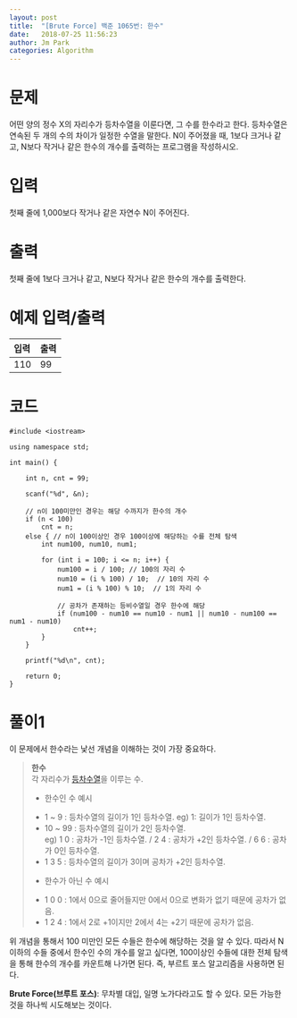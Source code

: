 ```yaml
---
layout: post
title:  "[Brute Force] 백준 1065번: 한수"
date:   2018-07-25 11:56:23
author: Jm Park
categories: Algorithm
---
```


# 문제
어떤 양의 정수 X의 자리수가 등차수열을 이룬다면, 그 수를 한수라고 한다. 등차수열은 연속된 두 개의 수의 차이가 일정한 수열을 말한다. N이 주어졌을 때, 1보다 크거나 같고, N보다 작거나 같은 한수의 개수를 출력하는 프로그램을 작성하시오. 

# 입력
첫째 줄에 1,000보다 작거나 같은 자연수 N이 주어진다.

# 출력
첫째 줄에 1보다 크거나 같고, N보다 작거나 같은 한수의 개수를 출력한다.

# 예제 입력/출력

| 입력 | 출력 |  
| :-------- | :------- |  
| 110 | 99 |

# 코드
```{.cpp}
#include <iostream>

using namespace std;

int main() {

	int n, cnt = 99;

	scanf("%d", &n);

	// n이 100미만인 경우는 해당 수까지가 한수의 개수
	if (n < 100)
		cnt = n;
	else { // n이 100이상인 경우 100이상에 해당하는 수를 전체 탐색
		int num100, num10, num1;

		for (int i = 100; i <= n; i++) {
			num100 = i / 100; // 100의 자리 수
			num10 = (i % 100) / 10;  // 10의 자리 수
			num1 = (i % 100) % 10;  // 1의 자리 수

			// 공차가 존재하는 등비수열일 경우 한수에 해당
			if (num100 - num10 == num10 - num1 || num10 - num100 == num1 - num10)
				cnt++;
		}
	}

	printf("%d\n", cnt);

	return 0;
}
```

# 풀이1
이 문제에서 한수라는 낯선 개념을 이해하는 것이 가장 중요하다.  
> **한수**  
 각 자리수가 [등차수열](https://ko.wikipedia.org/wiki/%EB%93%B1%EC%B0%A8%EC%88%98%EC%97%B4)을 이루는 수.  
> * 한수인 수 예시   
>  - 1 ~ 9 : 등차수열의 길이가 1인 등차수열. eg) 1: 길이가 1인 등차수열.
>  - 10 ~ 99 : 등차수열의 길이가 2인 등차수열.   
>  eg) 1 0 : 공차가 -1인 등차수열. / 2 4 : 공차가 +2인 등차수열. / 6 6 : 공차가 0인 등차수열.  
>  - 1 3 5 : 등차수열의 길이가 3이며 공차가 +2인 등차수열. 
> 
>  * 한수가 아닌 수 예시   
>   - 1 0 0 : 1에서 0으로 줄어들지만 0에서 0으로 변화가 없기 때문에 공차가 없음.  
>   - 1 2 4 : 1에서 2로 +1이지만 2에서 4는 +2기 때문에 공차가 없음.
  
위 개념을 통해서 100 미만인 모든 수들은 한수에 해당하는 것을 알 수 있다. 따라서 N이하의 수들 중에서 한수인 수의 개수를 알고 싶다면, 100이상인 수들에 대한 전체 탐색을 통해 한수의 개수를 카운트해 나가면 된다. 즉, 부르트 포스 알고리즘을 사용하면 된다.  

**Brute Force(브루트 포스)**: 무차별 대입, 일명 노가다라고도 할 수 있다. 모든 가능한 것을 하나씩 시도해보는 것이다.

